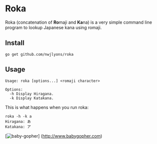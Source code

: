 # Roka

Roka (concatenation of **Ro**maji and **Ka**na) is a very simple command line program to lookup Japanese kana using romaji.

## Install

    go get github.com/nwjlyons/roka

## Usage


    Usage: roka [options...] <romaji character>
  
    Options:
      -h Display Hiragana.
      -k Display Katakana.


This is what happens when you run roka:


    roka -h -k a
    Hiragana: あ
    Katakana: ア


[![baby-gopher](https://raw2.github.com/drnic/babygopher-site/gh-pages/images/babygopher-badge.png)] (http://www.babygopher.com)

